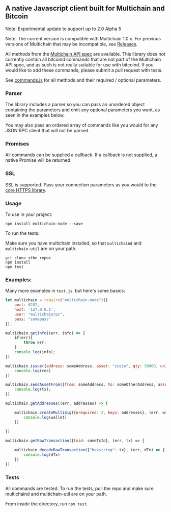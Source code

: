 A native Javascript client built for Multichain and Bitcoin
---------------------------------------------------
Note: Experimental update to support up to 2.0 Alpha 5

Note: The current version is compatible with Multichain 1.0.x. For previous versions of Multichain that may be incompatible, see [Releases](https://github.com/scoin/multichain-node/releases).

All methods from the [Multichain API spec](http://www.multichain.com/developers/json-rpc-api/) are available. This library does not currently contain all bitcoind commands that are not part of the Multichain API spec, and as such is not really suitable for use with bitcoind. If you would like to add these commands, please submit a pull request with tests.

See [commands.js](https://github.com/scoin/multichain-node/blob/development/lib/commands.js) for all methods and their required / optional parameters. 

### Parser

The library includes a parser so you can pass an unordered object containing the parameters and omit any optional parameters you want, as seen in the examples below. 

You may also pass an ordered array of commands like you would for any JSON RPC client that will not be parsed.

### Promises

All commands can be supplied a callback. If a callback is not supplied, a native Promise will be returned.

### SSL

SSL is supported. Pass your connection parameters as you would to the [core HTTPS library](https://nodejs.org/api/https.html#https_https_globalagent).

### Usage

To use in your project:

```
npm install multichain-node --save
```

To run the tests:

Make sure you have multichain installed, so that `multichaind` and `multichain-util` are on your path.

```
git clone <the repo>
npm install
npm test
```

### Examples:

Many more examples in `test.js`, but here's some basics:
       
```javascript 
let multichain = require("multichain-node")({
    port: 6282,
    host: '127.0.0.1',
    user: "multichainrpc",
    pass: "somepass"
});

multichain.getInfo((err, info) => {
    if(err){
        throw err;
    }
    console.log(info);
})

multichain.issue({address: someAddress, asset: "zcoin", qty: 50000, units: 0.01, details: {hello: "world"}}, (err, res) => {
    console.log(res)
})

multichain.sendAssetFrom({from: someAddress, to: someOtherAddress, asset: "zcoin", qty: 5}, (err, tx) => {
    console.log(tx);
})

multichain.getAddresses((err, addresses) => {

    multichain.createMultiSig({nrequired: 2, keys: addresses}, (err, wallet) => {
        console.log(wallet)
    })
    
})

multichain.getRawTransaction({txid: someTxId}, (err, tx) => {

    multichain.decodeRawTransaction({"hexstring": tx}, (err, dTx) => {
        console.log(dTx)
    })
})


```
### Tests

All commands are tested. To run the tests, pull the repo and make sure multichaind and multichain-util are on your path.

From inside the directory, run `npm test`.
